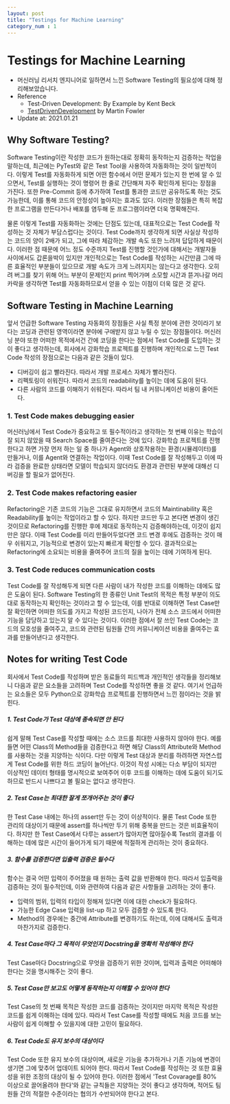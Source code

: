 ```yaml
---
layout: post
title: "Testings for Machine Learning"
category_num : 1
---
```


# Testings for Machine Learning

- 머신러닝 리서치 엔지니어로 일하면서 느낀 Software Testing의 필요성에 대해 정리해보았습니다.
- Reference
    - Test-Driven Development: By Example by Kent Beck
    - [TestDrivenDevelopment](<https://martinfowler.com/bliki/TestDrivenDevelopment.html>) by Martin Fowler
- Update at: 2021.01.21

## Why Software Testing?

Software Testing이란 작성한 코드가 원하는대로 정확히 동작하는지 검증하는 작업을 말하는데, 최근에는 PyTest와 같은 Test Tool을 사용하여 자동화하는 것이 일반적이다. 이렇게 Test를 자동화하게 되면 어떤 함수에서 어떤 문제가 있는지 한 번에 알 수 있으면서, Test를 실행하는 것이 명령어 한 줄로 간단해져 자주 확인하게 된다는 장점을 가진다. 또한 Pre-Commit 등에 추가하여 Test를 통과한 코드만 공유하도록 하는 것도 가능한데, 이를 통해 코드의 안정성이 높아지는 효과도 있다. 이러한 장점들은 특히 복잡한 프로그램을 만든다거나 배포를 염두해 둔 프로그램이라면 더욱 명확해진다.

물론 이렇게 Test를 자동화하는 것에는 단점도 있는데, 대표적으로는 Test Code를 작성하는 것 자체가 부담스럽다는 것이다. Test Code까지 생각하게 되면 사실상 작성하는 코드의 양이 2배가 되고, 그에 따라 체감하는 개발 속도 또한 느려져 답답하게 때문이다. 이러한 점 때문에 어느 정도 수준까지 Test를 진행할 것인가에 대해서는 개발자들 사이에서도 갑론을박이 있지만 개인적으로는 Test Code를 작성하는 시간만큼 그에 따른 효율적인 부분들이 있으므로 개발 속도가 크게 느려지지는 않는다고 생각한다. 오히려 버그를 찾기 위해 어느 부분이 문제인지 print 찍어가며 소모할 시간과 뜯겨나갈 머리카락을 생각하면 Test를 자동화하므로서 얻을 수 있는 이점이 더욱 많은 것 같다.

## Software Testing in Machine Learning

앞서 언급한 Software Testing 자동화의 장점들은 사실 특정 분야에 관한 것이라기 보다는 코딩과 관련된 영역이라면 분야에 구애받지 않고 누릴 수 있는 장점들이다. 머신러닝 분야 또한 어떠한 목적에서건 간에 코딩을 한다는 점에서 Test Code를 도입하는 것이 좋다고 생각하는데, 회사에서 강화학습 프로젝트를 진행하며 개인적으로 느낀 Test Code 작성의 장점으로는 다음과 같은 것들이 있다.

- 디버깅이 쉽고 빨라진다. 따라서 개발 프로세스 자체가 빨라진다.
- 리펙토링이 쉬워진다. 따라서 코드의 readability를 높이는 데에 도움이 된다.
- 다른 사람의 코드를 이해하기 쉬워진다. 따라서 팀 내 커뮤니케이션 비용이 줄어든다.

### 1. Test Code makes debugging easier

머신러닝에서 Test Code가 중요하고 또 필수적이라고 생각하는 첫 번째 이유는 학습이 잘 되지 않았을 때 Search Space를 줄여준다는 것에 있다. 강화학습 프로젝트를 진행한다고 하면 가장 먼저 하는 일 중 하나가 Agent와 상호작용하는 환경(시뮬레이터)를 만들거나, 이를 Agent와 연결하는 작업이다. 이때 Test Code를 잘 작성해두고 이에 따라 검증을 완료한 상태라면 모델이 학습되지 않더라도 환경과 관련된 부분에 대해선 디버깅을 할 필요가 없어진다.

### 2. Test Code makes refactoring easier

Refactoring은 기존 코드의 기능은 그대로 유지하면서 코드의 Maintinability 혹은 Readability를 높이는 작업이라고 할 수 있다. 하지만 코드만 두고 본다면 변경이 생긴 것이므로 Refactoring를 진행한 후에 제대로 동작하는지 검증해야하는데, 이것이 쉽지만은 않다. 이때 Test Code를 미리 만들어두었다면 코드 변경 후에도 검증하는 것이 매우 쉬워지고, 기능적으로 변경이 있는지 빠르게 확인할 수 있다. 결과적으로는 Refactoring에 소요되는 비용을 줄여주어 코드의 질을 높이는 데에 기여하게 된다.

### 3. Test Code reduces communication costs

Test Code를 잘 작성해두게 되면 다른 사람이 내가 작성한 코드를 이해하는 데에도 많은 도움이 된다. Software Testing의 한 종류인 Unit Test의 목적은 특정 부분이 의도대로 동작하는지 확인하는 것이라고 할 수 있는데, 이를 반대로 이해하면 Test Case만 잘 확인하면 어떠한 의도를 가지고 작성된 코드인지, 나아가 전체 소스 코드에서 어떠한 기능을 담당하고 있는지 알 수 있다는 것이다. 이러한 점에서 잘 쓰인 Test Code는 코드의 모호성을 줄여주고,  코드와 관련된 팀원들 간의 커뮤니케이션 비용을 줄여주는 효과를 만들어낸다고 생각한다.

## Notes for writing Test Code

회사에서 Test Code를 작성하며 받은 동료들의 피드백과 개인적인 생각들을 정리해보니 다음과 같은 요소들을 고려하며 Test Code를 작성하면 좋을 것 같다. 여기서 언급하는 요소들은 모두 Python으로 강화학습 프로젝트를 진행하면서 느낀 점이라는 것을 밝힌다.

##### 1. Test Code가 Test 대상에 종속되면 안 된다

쉽게 말해 Test Case를 작성할 때에는 소스 코드를 최대한 사용하지 않아야 한다. 예를 들면 어떤 Class의 Method들을 검증한다고 하면 해당 Class의 Attribute와 Method를 사용하는 것을 지양하는 식이다. 다만 이렇게 Test 대상과 분리를 하려하면 자연스럽게 Test Code를 위한 하드 코딩이 늘어난다. 이것이 작성 시에는 다소 부담이 되지만 이상적인 데이터 형태를 명시적으로 보여주어 이후 코드를 이해하는 데에 도움이 되기도 하므로 반드시 나쁘다고 볼 필요는 없다고 생각한다.

##### 2. Test Case는 최대한 잘게 쪼개어주는 것이 좋다

한 Test Case 내에는 하나의 assert만 두는 것이 이상적이다. 물론 Test Code 또한 관리의 대상이기 때문에 assert를 하나씩만 두기 위해 중복을 만드는 것은 비효율적이다. 하지만 한 Test Case에서 다루는 assert가 많아지면 많아질수록 Test의 결과를 이해하는 데에 많은 시간이 들어가게 되기 때문에 적절하게 관리하는 것이 중요하다.

##### 3. 함수를 검증한다면 입출력 검증은 필수다

함수는 결국 어떤 입력이 주어졌을 때 원하는 출력 값을 반환해야 한다. 따라서 입출력을 검증하는 것이 필수적인데, 이와 관련하여 다음과 같은 사항들을 고려하는 것이 좋다.

- 입력의 범위, 입력의 타입이 정해져 있다면 이에 대한 check가 필요하다.
- 가능한 Edge Case 입력을 list-up 하고 모두 검증할 수 있도록 한다.
- Method의 경우에는 중간에 Attribute를 변경하기도 하는데, 이에 대해서도 출력과 마찬가지로 검증한다.

##### 4. Test Case마다 그 목적이 무엇인지 Docstring을 명확히 작성해야 한다

Test Case마다 Docstring으로 무엇을 검증하기 위한 것이며, 입력과 출력은 어떠해야 한다는 것을 명시해주는 것이 좋다.

##### 5. Test Case만 보고도 어떻게 동작하는지 이해할 수 있어야 한다

Test Case의 첫 번째 목적은 작성한 코드를 검증하는 것이지만 마지막 목적은 작성한 코드를 쉽게 이해하는 데에 있다. 따라서 Test Case를 작성할 때에도 처음 코드를 보는 사람이 쉽게 이해할 수 있을지에 대한 고민이 필요하다.

##### 6. Test Code도 유지 보수의 대상이다

Test Code 또한 유지 보수의 대상이며, 새로운 기능을 추가하거나 기존 기능에 변경이 생기면 그에 맞추어 업데이트 되어야 한다. 따라서 Test Code를 작성하는 것 또한 효율성을 위한 조정의 대상이 될 수 있어야 한다. 이러한 점에서 'Test Covarage를 80% 이상으로 끌어올려야 한다'와 같는 규칙들은 지양하는 것이 좋다고 생각하며, 적어도 팀원들 간의 적절한 수준이라는 협의가 수반되어야 한다고 본다.
